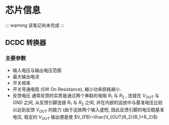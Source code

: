 # 芯片信息
::: warning
该笔记尚未完成
:::

## DCDC 转换器
### 主要参数
* 输入电压与输出电压范围
* 最大输出电流
* 开关频率
* 开关导通电阻 (SW On Resistance), 越小功率损耗越小. 
* 反馈电压 通常反馈的实质是通过两个串联的电阻 $R_1$ 与 $R_2$ , 连接在 $V_{OUT}$ 与 $GND$ 之间, 从反馈引脚连接 $R_1$ 与 $R_2$ 之间, 并在内部的运放中与基准电压比较以达到反馈 $V_{OUT}$ 的能力 (由于运放两个输入虚短, 因此反馈引脚的电压既基准电压, 稳定的 $V_{OUT}$ 输出便是使 $V_{FB}=\frac{V_{OUT}R_2}{R_1+R_2}$)
